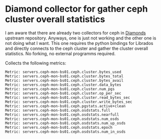 # Diamond collector for gather ceph cluster overall statistics

I am aware that there are already two collectors for ceph in [Diamonds](https://github.com/python-diamond/Diamond/) upstream repository. Anyways, one is just not working and the other one is not doing what I want. This one requires the python bindings for Librados and directly connects to the ceph cluster and gather the cluster overall statistics. No forking, no external programms required.

Collects the following metrics:

```
Metric: servers.ceph-mon-bs01.ceph.cluster.bytes_used
Metric: servers.ceph-mon-bs01.ceph.cluster.bytes_total
Metric: servers.ceph-mon-bs01.ceph.cluster.bytes_avail
Metric: servers.ceph-mon-bs01.ceph.cluster.data_bytes
Metric: servers.ceph-mon-bs01.ceph.cluster.num_pgs
Metric: servers.ceph-mon-bs01.ceph.cluster.op_per_sec
Metric: servers.ceph-mon-bs01.ceph.cluster.read_bytes_sec
Metric: servers.ceph-mon-bs01.ceph.cluster.write_bytes_sec
Metric: servers.ceph-mon-bs01.ceph.pgstats.active+clean
Metric: servers.ceph-mon-bs01.ceph.osdstats.full
Metric: servers.ceph-mon-bs01.ceph.osdstats.nearfull
Metric: servers.ceph-mon-bs01.ceph.osdstats.num_osds
Metric: servers.ceph-mon-bs01.ceph.osdstats.num_up_osds
Metric: servers.ceph-mon-bs01.ceph.osdstats.epoch
Metric: servers.ceph-mon-bs01.ceph.osdstats.num_in_osds

```
